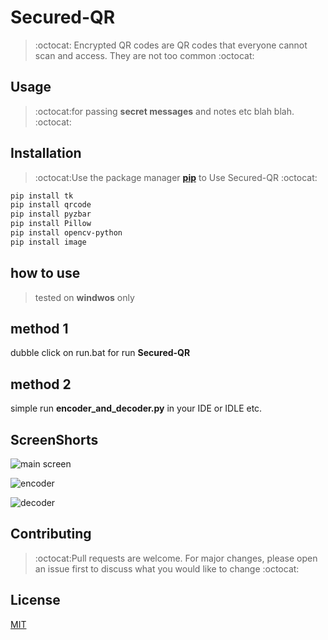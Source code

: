 # Secured-QR
>:octocat:
Encrypted QR codes are QR codes that everyone cannot scan and access. 
They are not too common :octocat:

## Usage
>:octocat:for passing **secret messages** and notes etc blah blah. :octocat:

## Installation

>:octocat:Use the package manager **[pip](https://pip.pypa.io/en/stable/)** to Use Secured-QR :octocat:
```bash
pip install tk
pip install qrcode
pip install pyzbar
pip install Pillow
pip install opencv-python
pip install image
```

## how to use 
> tested on **windwos** only
## method 1
dubble click on run.bat for run **Secured-QR**
## method 2
simple run **encoder_and_decoder.py** in your IDE or IDLE etc.


## ScreenShorts

![main screen](https://user-images.githubusercontent.com/71174208/120078158-b2777780-c0cb-11eb-9769-933352c5b27d.png)

![encoder](https://user-images.githubusercontent.com/71174208/120078172-bd320c80-c0cb-11eb-9770-eb972bcf2724.png)

![decoder](https://user-images.githubusercontent.com/71174208/120078178-c3c08400-c0cb-11eb-91d2-055ac441f62f.png)



## Contributing
>:octocat:Pull requests are welcome. For major changes, please open an issue first to discuss what you would like to change :octocat:

## License
[MIT](https://choosealicense.com/licenses/mit/)
